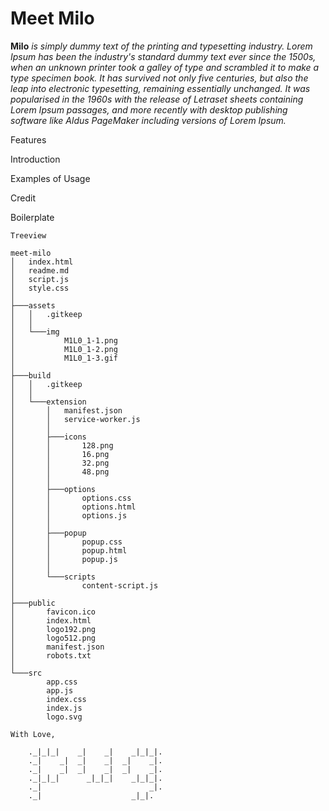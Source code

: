 # Meet Milo

**Milo** *is simply dummy text of the printing and typesetting industry. Lorem Ipsum has been the industry's standard dummy text ever since the 1500s, when an unknown printer took a galley of type and scrambled it to make a type specimen book. It has survived not only five centuries, but also the leap into electronic typesetting, remaining essentially unchanged. It was popularised in the 1960s with the release of Letraset sheets containing Lorem Ipsum passages, and more recently with desktop publishing software like Aldus PageMaker including versions of Lorem Ipsum.*


Features

Introduction

Examples of Usage

Credit

Boilerplate
```
Treeview

meet-milo
│   index.html
│   readme.md
│   script.js
│   style.css
│
├───assets
│   │   .gitkeep
│   │
│   └───img
│           M1L0_1-1.png
│           M1L0_1-2.png
│           M1L0_1-3.gif
│
├───build
│   │   .gitkeep
│   │
│   └───extension
│       │   manifest.json
│       │   service-worker.js
│       │
│       ├───icons
│       │       128.png
│       │       16.png
│       │       32.png
│       │       48.png
│       │
│       ├───options
│       │       options.css
│       │       options.html
│       │       options.js
│       │
│       ├───popup
│       │       popup.css
│       │       popup.html
│       │       popup.js
│       │
│       └───scripts
│               content-script.js
│
├───public
│       favicon.ico
│       index.html
│       logo192.png
│       logo512.png
│       manifest.json
│       robots.txt
│
└───src
        app.css
        app.js
        index.css
        index.js
        logo.svg
```

```
With Love,

	._|_|_|    _|    _|    _|_|_|.
	._|    _|  _|    _|  _|    _|.
	._|    _|  _|    _|  _|    _|.
	._|_|_|      _|_|_|    _|_|_|.
	._|                        _|.
	._|                    _|_|.
```
